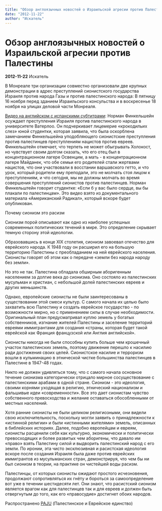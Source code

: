 ```yaml
---
title: "Обзор англоязычных новостей о Израильской агресии против Палестины"
date: "2012-11-22"
author: "Искатель"
---
```


# Обзор англоязычных новостей о Израильской агресии против Палестины

**2012-11-22** Искатель

В Монреале три организации совместно организовали две крупных демонстрации в адрес преступлений сионистского государства Израиля против народа Газы и против палестинского народа: В пятницу 16 ноября перед зданием Израильского консульства и в воскресенье 18 ноября на улицах деловой части Монреаля.

[Видео на английском с испанскими субтитрами](http://www.youtube.com/watch?v=gE8GESi35Yw&feature=fvsr): Норман Финкельшейн осуждает преступления Израиля против палестинского народа в университете Ватерлоо. Он подчеркивает лицемерие «крокодильих слез» юной студентки, которая заявила, что была оскорблена замечанием Финкельшейна уподобляющего сионистские преступления против палестинцев преступлениям нацистов против евреев. Финкельштейн отмечает, что терпеть не может обыгрывать Холокост, но чувствует своим долгом сказать, что его отец был в концентрационном лагере Освенцим, а мать - в концентрационном лагере Майданек, что обе семьи его родителей стали жертвами нацистов, что они участвовали в восстании варшавского гетто, и что урок, который родители ему преподали, это не молчать стоя лицом к преступлениям, и что сегодня, мы не должны молчать во время совершения преступлений сионистов против палестинцев. Норман Финкельштейн говорит студентке: «Если б у вас было сердце, вы бы плакали по палестинцам». Это видео взято из документального материала «Американский Радикал», который вскоре будет опубликован.

Почему сионизм это расизм

Сионизм порой описывают как одно из наиболее успешных современных политических течений в мире. Это определение скрывает темную сторону этой идеологии.

Образовавшись в конце XIX столетия, сионизм завоевал отечество для еврейского народа. К 1948 году он расширил его на большую территорию Палестины с преобладанием на ней еврейского населения. Сионисты говорят об этом как о передаче «земли без народа народу без земли».

Но это не так. Палестина обладала обширным аборигенным населением за долгие века до сионизма. Оно состояло из палестинских мусульман и христиан, с небольшой долей палестинских евреев и других меньшинств.

Однако, европейские сионисты не были заинтересованы в существовании этой смеси культур. С самого начала их целью было захватить всю Палестину и создать еврейское государство - по возможности мирно, но с применением силы в случае необходимости. Оригинальный план предусматривал куплю земель у богатых собственников, изгнание жителей Палестины и заселение территорий евреями иммигрантами для создания «страны, которая будет такой еврейской как Франция французской или Англия английской».

Сионисты никогда не были способны купить больше чем крошечный участок палестинских земель, поэтому движение перешло к насилию ради достижения своих целей. Сионистское насилие и терроризм вошли в кульминацию в этнической чистке большинства палестинцев в Палестине в 1947-48 годах.

Никто не должен удивляться тому, что с самого начала основное течение сионизма категорически отрицало мирное сосуществование с палестинскими арабами в одной стране. Сионизм - это идеология, своими корнями уходящая в религию, этнический национализм и фальшивые идеи «современности». Все это дает сионистам чувство собственного превосходства и желание оставаться обособленными от местных населений.

Хотя ранние сионисты не были целиком религиозными, они видели свою исключительность, поскольку могли заявить о принадлежности к «истинной религии» и были «истинными жителями» земель, описанных в библейских историях. Далее, подобно европейцам и евреям, сионисты расценили себя как культурно, экономически и политически превосходящих и более развитых чем аборигены, что давало им «право» взять Палестину силой и выдворить палестинский народ с его земли. По иронии, эта чисто эксклюзивная и расистская идеология вскоре после создания Израиля была даже против еврейских иммигрантов из мусульманских стран, демонстрируя, что чем бы ни был сионизм в теории, на практике он чистейшей воды расизм.

Палестинцы, от которых сионисты ожидают простого исчезновения, продолжают сопротивляться их гнёту и бороться за самоопределение вот уже в течении шестидесяти лет. Они знают, что расистский сионизм является врагом как для палестинцев так и для евреев и должен быть отвергнутым до того, как его «правосудие» достигнет обоих народов.

Распространено [PAJU](http://www.pajumontreal.org/) (Палестинское и Еврейское единство)